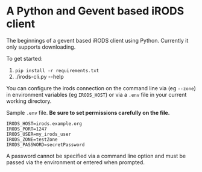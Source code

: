 # A Python and Gevent based iRODS client

The beginnings of a gevent based iRODS client using Python. Currently it only
supports downloading.

To get started:
1. ``pip install -r requirements.txt``
2. ./irods-cli.py --help

You can configure the irods connection on the command line via (eg ``--zone``)
in environment variables (eg ``IRODS_HOST``) or via a ``.env`` file in your
current working directory.

Sample ``.env`` file. **Be sure to set permissions carefully on the file.**
```shell
IRODS_HOST=irods.example.org
IRODS_PORT=1247
IRODS_USER=my_irods_user
IRODS_ZONE=testZone
IRODS_PASSWORD=secretPassword
```

A password cannot be specified via a command line option and must be passed via
the environment or entered when prompted.
